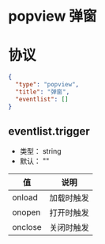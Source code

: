 # popview 弹窗

# 协议

```json
{
  "type": "popview",
  "title": "弹窗",
  "eventlist": []
}
```

## eventlist.trigger
+ 类型： string
+ 默认： ""

| 值 | 说明 |
| ---- | ---- |
| onload | 加载时触发 |
| onopen | 打开时触发 |
| onclose | 关闭时触发 |
